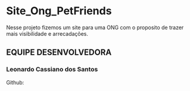 # Site_Ong_PetFriends
Nesse projeto fizemos um site para uma ONG com o proposito de trazer mais visibilidade e arrecadações.<br>

<h2>EQUIPE DESENVOLVEDORA </h2>

<h3>Leonardo Cassiano dos Santos</h3>
 <span>Github:</span><br>
 


<!-- ![image](https://user-images.githubusercontent.com/88861947/218461648-82e38874-4be1-466d-a356-e549dadb9626.png)
![image](https://user-images.githubusercontent.com/88861947/218462992-7f6684ef-3a34-4ae9-9c44-64db449b4207.png) -->



